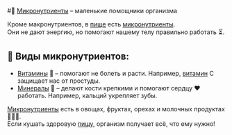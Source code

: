 #🍊 [Микронутриенты](micronutients.md) – маленькие помощники организма  

Кроме макронутриентов, в [пище](food2.md) есть [микронутриенты](micronutients.md).  
Они не дают энергию, но помогают нашему телу правильно работать ⏳.  

## 🔹 Виды микронутриентов:  
- [Витамины](vitamins.md) 🍋 – помогают не болеть и расти. Например, [витамин](vitamins.md) C защищает нас от простуды.  
- [Минералы](minerals.md) 🦴 – делают кости крепкими и помогают сердцу ❤️ работать. Например, кальций укрепляет зубы.  

[Микронутриенты](micronutients.md) есть в овощах, фруктах, орехах и молочных продуктах 🥦🍎🥛.  
Если кушать здоровую [пищу](food2.md), организм получает всё, что ему нужно!  